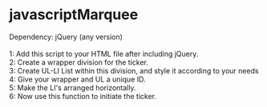 # javascriptMarquee

Dependency: jQuery (any version) <br />
<br />
1: Add this script to your HTML file after including jQuery. <br />
2: Create a wrapper division for the ticker. <br />
3: Create UL-LI List within this division, and style it according to your needs <br />
4: Give your wrapper and UL a unique ID. <br />
5: Make the LI's arranged horizontally. <br />
6: Now use this function to initiate the ticker. <br />
<br />
<br />
<br />
<script> <br />
initTicker([wrapper div ID]) <br />
</script>
